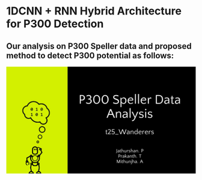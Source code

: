# 1DCNN + RNN Hybrid Architecture for P300 Detection 

## Our analysis on P300 Speller data and proposed method to detect P300 potential as follows:


![Slide 1](\slides\Slide2.JPG)